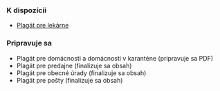 ### K dispozícii

* [Plagát pre lekárne](plagaty/plagat-pre-lekarne)

### Pripravuje sa

* Plagát pre domácnosti a domácnosti v karanténe (pripravuje sa PDF)
* Plagát pre predajne (finalizuje sa obsah)
* Plagát pre obecné úrady (finalizuje sa obsah)
* Plagát pre pošty (finalizuje sa obsah)
